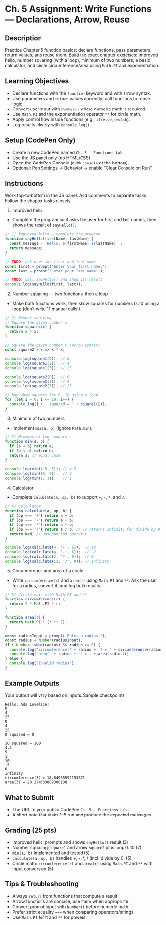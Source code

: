 # Ch. 5 Assignment: Write Functions — Declarations, Arrow, Reuse

## Description

Practice Chapter 5 function basics: declare functions, pass parameters, return values, and reuse them. Build the exact chapter exercises: Improved hello, number squaring (with a loop), minimum of two numbers, a basic calculator, and circle circumference/area using `Math.PI` and exponentiation.

## Learning Objectives

- Declare functions with the `function` keyword and with arrow syntax.
- Use parameters and `return` values correctly; call functions to reuse logic.
- Convert user input with `Number()` where numeric math is required.
- Use `Math.PI` and the exponentiation operator `**` for circle math.
- Apply control flow inside functions (e.g., `if/else`, `switch`).
- Log results clearly with `console.log()`.

## Setup (CodePen Only)

- Create a new CodePen named `Ch. 5 - Functions Lab`.
- Use the JS panel only (no HTML/CSS).
- Open the CodePen Console (click `Console` at the bottom).
- Optional: Pen Settings → Behavior → enable “Clear Console on Run”.

## Instructions

Work top‑to‑bottom in the JS panel. Add comments to separate tasks. Follow the chapter tasks closely.

1) Improved hello
- Complete the program so it asks the user for first and last names, then shows the result of `sayHello()`.

```js
// 1) Improved hello — complete the program
function sayHello(firstName, lastName) {
  const message = `Hello, ${firstName} ${lastName}!`;
  return message;
}

// TODO: ask user for first and last name
const first = prompt('Enter your first name:');
const last = prompt('Enter your last name:');

// TODO: call sayHello() and show its result
console.log(sayHello(first, last));
```

2) Number squaring — two functions, then a loop
- Make both functions work, then show squares for numbers 0..10 using a loop (don’t write 11 manual calls!).

```js
// 2) Number squaring
// Square the given number x
function square1(x) {
  return x * x;
}

// Square the given number x (arrow syntax)
const square2 = x => x * x;

console.log(square1(0)); // 0
console.log(square1(2)); // 4
console.log(square1(5)); // 25

console.log(square2(0)); // 0
console.log(square2(2)); // 4
console.log(square2(5)); // 25

// Now show squares for 0..10 using a loop
for (let i = 0; i <= 10; i++) {
  console.log(i + ' squared = ' + square1(i));
}
```

3) Minimum of two numbers
- Implement `min(a, b)` (ignore `Math.min`).

```js
// 3) Minimum of two numbers
function min(a, b) {
  if (a < b) return a;
  if (b < a) return b;
  return a; // equal case
}

console.log(min(4.5, 5)); // 4.5
console.log(min(19, 9));  // 9
console.log(min(1, 1));   // 1
```

4) Calculator
- Complete `calculate(a, op, b)` to support `+`, `-`, `*`, and `/`.

```js
// 4) Calculator
function calculate(a, op, b) {
  if (op === '+') return a + b;
  if (op === '-') return a - b;
  if (op === '*') return a * b;
  if (op === '/') return a / b; // JS returns Infinity for divide by 0
  return NaN; // unsupported operator
}

console.log(calculate(4, '+', 6));  // 10
console.log(calculate(4, '-', 6));  // -2
console.log(calculate(2, '*', 0));  // 0
console.log(calculate(12, '/', 0)); // Infinity
```

5) Circumference and area of a circle
- Write `circumference(r)` and `area(r)` using `Math.PI` and `**`. Ask the user for a radius, convert it, and log both results.

```js
// 5) Circle math with Math.PI and **
function circumference(r) {
  return 2 * Math.PI * r;
}

function area(r) {
  return Math.PI * (r ** 2);
}

const radiusInput = prompt('Enter a radius:');
const radius = Number(radiusInput);
if (!Number.isNaN(radius) && radius >= 0) {
  console.log('circumference(' + radius + ') = ' + circumference(radius));
  console.log('area(' + radius + ') = ' + area(radius));
} else {
  console.log('Invalid radius');
}
```

## Example Outputs

Your output will vary based on inputs. Sample checkpoints:

```
Hello, Ada Lovelace!
0
4
25
0
4
25
0 squared = 0
...
10 squared = 100
4.5
9
1
10
-2
0
Infinity
circumference(3) = 18.84955592153876
area(3) = 28.274333882308138
```

## What to Submit

- The URL to your public CodePen `Ch. 5 - Functions Lab`.
- A short note that tasks 1–5 run and produce the expected messages.

## Grading (25 pts)

- Improved hello: prompts and shows `sayHello()` result (3)
- Number squaring: `square1` and arrow `square2` plus loop 0..10 (7)
- `min(a, b)` implemented and tested (5)
- `calculate(a, op, b)` handles +, -, *, / (incl. divide by 0) (5)
- Circle math: `circumference(r)` and `area(r)` using `Math.PI` and `**` with input conversion (5)

## Tips & Troubleshooting

- Always `return` from functions that compute a result.
- Arrow functions are concise; use them when appropriate.
- Convert prompt input with `Number()` before numeric math.
- Prefer strict equality `===` when comparing operators/strings.
- Use `Math.PI` for π and `**` for powers.
